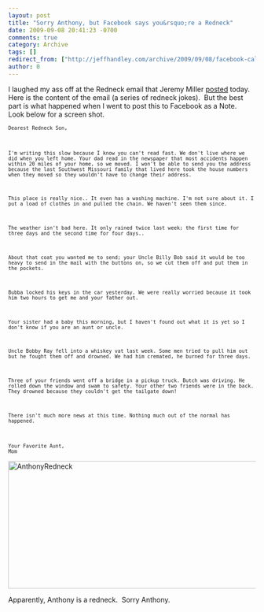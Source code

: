 ```yaml
---
layout: post
title: "Sorry Anthony, but Facebook says you&rsquo;re a Redneck"
date: 2009-09-08 20:41:23 -0700
comments: true
category: Archive
tags: []
redirect_from: ["http://jeffhandley.com/archive/2009/09/08/facebook-calls-anthony-a-redneck.aspx"].aspx
author: 0
---
```

<!-- more -->
<p>I laughed my ass off at the Redneck email that Jeremy Miller <a href="http://codebetter.com/blogs/jeremy.miller/archive/2009/09/08/bad-humor-way-off-topic-and-you-know-you-re-going-to-read-it.aspx" target="_blank">posted</a> today.  Here is the content of the email (a series of redneck jokes).  But the best part is what happened when I went to post this to Facebook as a Note.  Look below for a screen shot.</p>  <p><code><font size="1">Dearest Redneck Son,</font></p>    <p><font size="1">I'm writing this slow because I know you can't read fast. We don't live where we did when you left home. Your dad read in the newspaper that most accidents happen within 20 miles of your home, so we moved. I won't be able to send you the address because the last Southwest Missouri family that lived here took the house numbers when they moved so they wouldn't have to change their address.</font></p>    <p><font size="1">This place is really nice.. It even has a washing machine. I'm not sure about it. I put a load of clothes in and pulled the chain. We haven't seen them since.</font></p>    <p><font size="1">The weather isn't bad here. It only rained twice last week; the first time for three days and the second time for four days..</font></p>    <p><font size="1">About that coat you wanted me to send; your Uncle Billy Bob said it would be too heavy to send in the mail with the buttons on, so we cut them off and put them in the pockets.</font></p>    <p><font size="1">Bubba locked his keys in the car yesterday. We were really worried because it took him two hours to get me and your father out.</font></p>    <p><font size="1">Your sister had a baby this morning, but I haven't found out what it is yet so I don't know if you are an aunt or uncle.</font></p>    <p><font size="1">Uncle Bobby Ray fell into a whiskey vat last week. Some men tried to pull him out but he fought them off and drowned. We had him cremated, he burned for three days.</font></p>    <p><font size="1">Three of your friends went off a bridge in a pickup truck. Butch was driving. He rolled down the window and swam to safety. Your other two friends were in the back. They drowned because they couldn't get the tailgate down!</font></p>    <p><font size="1">There isn't much more news at this time. Nothing much out of the normal has happened.</font></p>    <p><font size="1">Your Favorite Aunt,       <br />Mom</font></code></p>  <p><a href="http://jeffhandley.com/images/jeffhandley_com/WindowsLiveWriter/SorryAnthonybutFacebooksaysyoureaRedneck_C081/AnthonyRedneck_2.png" rel="lightbox"><img style="border-bottom: 0px; border-left: 0px; display: inline; border-top: 0px; border-right: 0px" title="AnthonyRedneck" border="0" alt="AnthonyRedneck" src="http://jeffhandley.com/images/jeffhandley_com/WindowsLiveWriter/SorryAnthonybutFacebooksaysyoureaRedneck_C081/AnthonyRedneck_thumb.png" width="574" height="259" /></a> </p>  <p>Apparently, Anthony is a redneck.  Sorry Anthony.</p>

